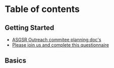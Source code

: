 # Table of contents

## Getting Started

* [ASGSR Outreach commitee planning doc's](README.md)
* [Please join us and complete this questionnaire](getting-started/please-join-us-and-complete-this-questionnaire.md)

## Basics
